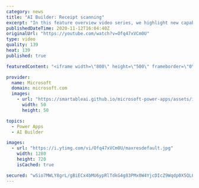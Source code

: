 ```yaml
---
category: news
title: "AI Builder: Receipt scanning"
excerpt: "In this feature overview video series, we highlight new capabilities included in the latest update to AI Builder.  Receipt scanning is a new AI Builder feature that processes receipts to identify and extract information. The AI model identifies receipt data, merchant information, total price, and taxes"
publishedDateTime: 2020-11-12T16:04:40Z
originalUrl: "https://youtube.com/watch?v=Ofq47xVCm0U"
type: video
quality: 139
heat: 139
published: true

featuredContent: "<iframe width=\"800\" height=\"500\" frameborder=\"0\" src=\"https://www.youtube.com/embed/Ofq47xVCm0U\" allow=\"accelerometer; autoplay; encrypted-media; gyroscope; picture-in-picture\" allowfullscreen></iframe>"

provider:
  name: Microsoft
  domain: microsoft.com
  images:
    - url: "https://smartableai.github.io/microsoft-power-apps/assets/images/organizations/microsoft.com-50x50.jpg"
      width: 50
      height: 50

topics:
  - Power Apps
  - AI Builder

images:
  - url: "https://i.ytimg.com/vi/Ofq47xVCm0U/maxresdefault.jpg"
    width: 1280
    height: 720
    isCached: true

secured: "wSio7MWLY8grL/gBiECx4bMU6ypRlTdkG4g83PMx0W4YjcDIcZ9Wqdp0X5QLQu+dN5xUsKOuK036m01JHH7kDeVlz3jLaEtHPIxfCUR2w3TqpIgpiEn8Zm95RXqVhBWvcxABRZP6XVRox0ZKsu+PZmuwIOSYC5xqGPoP3a3AyqJuI+IwkELPG/apySRzfWqBg46P0hK7nJZOjTAcCG7wjRZ+Hc0ehfDaXikIe3U1cWRdkGG3HO+VBeU7vGi+DQ+ytDNsI44zx1XlbqvFYCngr24rknGzZ7xFOzcNZdYk2E3wzhWvyCOjpDXx4awSKsuT2QfSBBoVTkJ4S18j7stuZ0ok4GdD2+qDo3ILS6B3deyPVXDqIgU1msKR9SLBEd1/J84u18DzL+xghDbEWrG9zQQbv2IMdxdO9ksHqqVJgmX2FmR0/TaU+KipZKMpAm5w;GS5c/pqs9Qv2BA10ozH1sw=="
---
```



